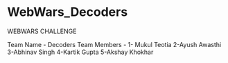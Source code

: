# WebWars_Decoders

WEBWARS CHALLENGE

Team Name - Decoders
Team Members - 
1- Mukul Teotia
2-Ayush Awasthi
3-Abhinav Singh
4-Kartik Gupta
5-Akshay Khokhar

